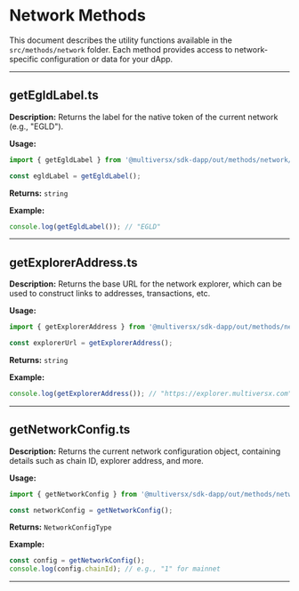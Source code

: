 # Network Methods

This document describes the utility functions available in the `src/methods/network` folder. Each method provides access to network-specific configuration or data for your dApp.

---

## getEgldLabel.ts

**Description:**
Returns the label for the native token of the current network (e.g., "EGLD").

**Usage:**
```typescript
import { getEgldLabel } from '@multiversx/sdk-dapp/out/methods/network/getEgldLabel';

const egldLabel = getEgldLabel();
```

**Returns:** `string`

**Example:**
```typescript
console.log(getEgldLabel()); // "EGLD"
```

---

## getExplorerAddress.ts

**Description:**
Returns the base URL for the network explorer, which can be used to construct links to addresses, transactions, etc.

**Usage:**
```typescript
import { getExplorerAddress } from '@multiversx/sdk-dapp/out/methods/network/getExplorerAddress';

const explorerUrl = getExplorerAddress();
```

**Returns:** `string`

**Example:**
```typescript
console.log(getExplorerAddress()); // "https://explorer.multiversx.com"
```

---

## getNetworkConfig.ts

**Description:**
Returns the current network configuration object, containing details such as chain ID, explorer address, and more.

**Usage:**
```typescript
import { getNetworkConfig } from '@multiversx/sdk-dapp/out/methods/network/getNetworkConfig';

const networkConfig = getNetworkConfig();
```

**Returns:** `NetworkConfigType`

**Example:**
```typescript
const config = getNetworkConfig();
console.log(config.chainId); // e.g., "1" for mainnet
```

---
